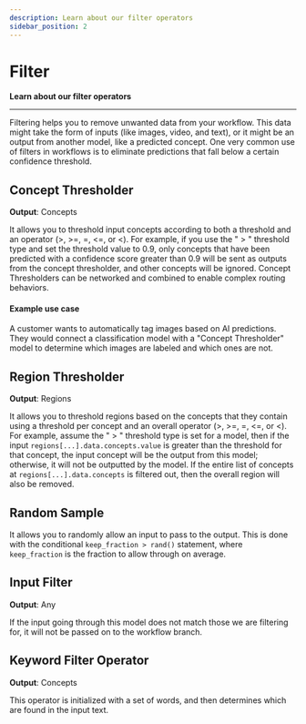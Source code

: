 ```yaml
---
description: Learn about our filter operators
sidebar_position: 2
---
```


# Filter

**Learn about our filter operators**
<hr />

Filtering helps you to remove unwanted data from your workflow. This data might take the form of inputs (like images, video, and text), or it might be an output from another model, like a predicted concept. One very common use of filters in workflows is to eliminate predictions that fall below a certain confidence threshold.

## Concept Thresholder 

**Output**: Concepts

It allows you to threshold input concepts according to both a threshold and an operator (>, >=, =, <=, or <). For example, if you use the " > " threshold type and set the threshold value to 0.9, only concepts that have been predicted with a confidence score greater than 0.9 will be sent as outputs from the concept thresholder, and other concepts will be ignored. Concept Thresholders can be networked and combined to enable complex routing behaviors.

#### Example use case

A customer wants to automatically tag images based on AI predictions. They would connect a classification model with a "Concept Thresholder" model to determine which images are labeled and which ones are not.

## Region Thresholder 

**Output**: Regions

It allows you to threshold regions based on the concepts that they contain using a threshold per concept and an overall operator (>, >=, =, <=, or <). For example, assume the " > " threshold type is set for a model, then if the input `regions[...].data.concepts.value` is greater than the threshold for that concept, the input concept will be the output from this model; otherwise, it will not be outputted by the model. If the entire list of concepts at `regions[...].data.concepts` is filtered out, then the overall region will also be removed.

## Random Sample

It allows you to randomly allow an input to pass to the output. This is done with the conditional `keep_fraction > rand()` statement, where `keep_fraction` is the fraction to allow through on average.

## Input Filter 

**Output**: Any

If the input going through this model does not match those we are filtering for, it will not be passed on to the workflow branch.

## Keyword Filter Operator 

**Output**: Concepts

This operator is initialized with a set of words, and then determines which are found in the input text. 
